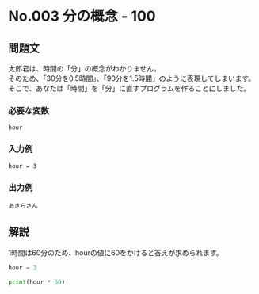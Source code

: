 # No.003 分の概念 - 100
## 問題文
太郎君は、時間の「分」の概念がわかりません。<br>
そのため、「30分を0.5時間」、「90分を1.5時間」のように表現してしまいます。<br>
そこで、あなたは「時間」を「分」に直すプログラムを作ることにしました。
### 必要な変数
```
hour
```
### 入力例
```
hour = 3
```
### 出力例
```
あきらさん
```
## 解説
1時間は60分のため、hourの値に60をかけると答えが求められます。
```py
hour = 3

print(hour * 60)
```
```